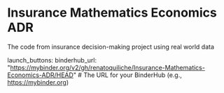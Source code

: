 # Insurance Mathematics Economics ADR 
 The code from insurance decision-making project using real world data

launch_buttons:
  binderhub_url: "https://mybinder.org/v2/gh/renatoquiliche/Insurance-Mathematics-Economics-ADR/HEAD"  # The URL for your BinderHub (e.g., https://mybinder.org)

